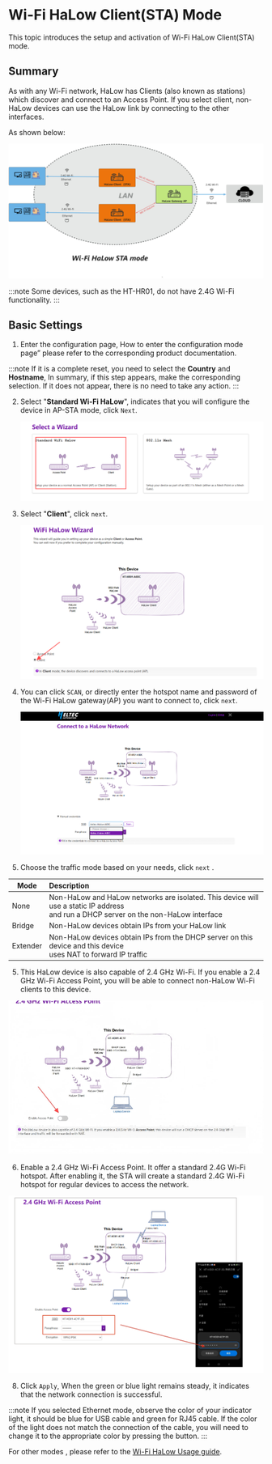 
# Wi-Fi HaLow Client(STA) Mode


This topic introduces the setup and activation of Wi-Fi HaLow Client(STA) mode.

## Summary
As with any Wi-Fi network, HaLow has Clients (also known as stations) which discover and connect to an Access Point. If you select client, non-HaLow devices can use the HaLow link by connecting to the other interfaces.

As shown below:

![](img/sta/01.png)

:::note
Some devices, such as the HT-HR01, do not have 2.4G Wi-Fi functionality.
:::


## Basic Settings
1. Enter the configuration page, How to enter the configuration mode page” please refer to the corresponding product documentation.

:::note
If it is a complete reset, you need to select the **Country** and **Hostname**, In summary, if this step appears, make the corresponding selection. If it does not appear, there is no need to take any action.
:::

2. Select "**Standard Wi-Fi HaLow**", indicates that you will configure the device in AP-STA mode, click `Next`.

   ![](img/ap/02.png)

2. Select "**Client**", click `next`.

   ![](img/sta/03.png)

3. You can click `SCAN`, or directly enter the hotspot name and password of the Wi-Fi HaLow gateway(AP) you want to connect to, click `next`.

   ![](img/sta/04.png)

4. Choose the traffic mode based on your needs, click `next` . 

|  Mode   | Description  |
|  ----  | :----- |
| None  | Non-HaLow and HaLow networks are isolated. This device will use a static IP address <br /> and run a DHCP server on the non-HaLow interface |
| Bridge  | Non-HaLow devices obtain IPs from your HaLow link |
| Extender | Non-HaLow devices obtain IPs from the DHCP server on this device and this device <br /> uses NAT to forward IP traffic |

5. This HaLow device is also capable of 2.4 GHz Wi-Fi. If you enable a 2.4 GHz Wi-Fi Access Point, you will be able to connect non-HaLow Wi-Fi clients to this device.

![](img/sta/05.png)

6. Enable a 2.4 GHz Wi-Fi Access Point. It offer a standard 2.4G Wi-Fi hotspot. After enabling it, the STA will create a standard 2.4G Wi-Fi hotspot for regular devices to access the network.

![](img/sta/06.png)

8. Click `Apply`, When the green or blue light remains steady, it indicates that the network connection is successful.

:::note
If you selected Ethernet mode, observe the color of your indicator light, it should be blue for USB cable and green for RJ45 cable. If the color of the light does not match the connection of the cable, you will need to change it to the appropriate color by pressing the button.
:::



For other modes , please refer to the [Wi-Fi HaLow Usage guide](/docs/devices/wifi-halow/ht-h7608/usage-guide).
